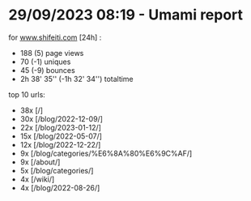 # 29/09/2023 08:19 - Umami report
for www.shifeiti.com [24h] :

 - 188 (5) page views
 - 70 (-1) uniques
 - 45 (-9) bounces
 - 2h 38' 35'' (-1h 32' 34'') totaltime


top 10 urls:
 - 38x [/]
 - 30x [/blog/2022-12-09/]
 - 22x [/blog/2023-01-12/]
 - 15x [/blog/2022-05-07/]
 - 12x [/blog/2022-12-22/]
 - 9x [/blog/categories/%E6%8A%80%E6%9C%AF/]
 - 9x [/about/]
 - 5x [/blog/categories/]
 - 4x [/wiki/]
 - 4x [/blog/2022-08-26/]


